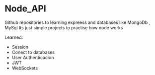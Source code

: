 # Node_API
Github repositories to learning expreess and databases like MongoDb , MySql
Its just simple projects to practise how node works

Learned:

* Session
* Conect to databases
* User Authenticacion
* JWT
* WebSockets 
